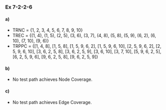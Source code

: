 ### Ex 7-2-2-6

#### a)
* TRNC = {1, 2, 3, 4, 5, 6, 7, 8, 9, 10}
* TREC = {(1, 4), (1, 5), (2, 5), (3, 6), (3, 7), (4, 8), (5, 8), (5, 9), (6, 2), (6, 10), (7, 10), (9, 6)}
* TRPPC = {[1, 4, 8], [1, 5, 8], [1, 5, 9, 6, 2], [1, 5, 9, 6, 10], [2, 5, 9, 6, 2], [2, 5, 9, 6, 10],
[3, 6, 2, 5, 8], [3, 6, 2, 5, 9], [3, 6, 10], [3, 7, 10], [5, 9, 6, 2, 5], [6, 2, 5, 9, 6], [9, 6, 2, 5, 8], [9, 6, 2, 5, 9]}

#### b)
* No test path achieves Node Coverage.

#### c)
* No test path achieves Edge Coverage. 
